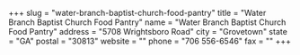 +++
slug = "water-branch-baptist-church-food-pantry"
title = "Water Branch Baptist Church Food Pantry"
name = "Water Branch Baptist Church Food Pantry"
address = "5708 Wrightsboro Road"
city = "Grovetown"
state = "GA"
postal = "30813"
website = ""
phone = "706 556-6546"
fax = ""
+++
